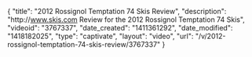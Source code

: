 {
    "title": "2012 Rossignol Temptation 74 Skis Review",
    "description": "http:\/\/www.skis.com Review for the 2012 Rossignol Temptation 74 Skis",
    "videoid": "3767337",
    "date_created": "1411361292",
    "date_modified": "1418182025",
    "type": "captivate",
    "layout": "video",
    "url": "\/v\/2012-rossignol-temptation-74-skis-review\/3767337"
}